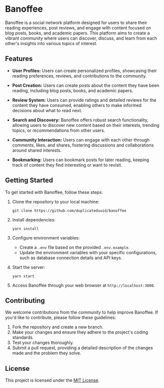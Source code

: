 # Banoffee

Banoffee is a social network platform designed for users to share their reading experiences, post reviews, and engage with content focused on blog posts, books, and academic papers. This platform aims to create a vibrant community where users can discover, discuss, and learn from each other's insights into various topics of interest.

## Features

- **User Profiles:** Users can create personalized profiles, showcasing their reading preferences, reviews, and contributions to the community.
  
- **Post Creation:** Users can create posts about the content they have been reading, including blog posts, books, and academic papers.

- **Review System:** Users can provide ratings and detailed reviews for the content they have consumed, enabling others to make informed decisions about what to read next.

- **Search and Discovery:** Banoffee offers robust search functionality, allowing users to discover new content based on their interests, trending topics, or recommendations from other users.

- **Community Interaction:** Users can engage with each other through comments, likes, and shares, fostering discussions and collaborations around shared interests.

- **Bookmarking:** Users can bookmark posts for later reading, keeping track of content they find interesting or want to revisit.

## Getting Started

To get started with Banoffee, follow these steps:

1. Clone the repository to your local machine:
   ```
   git clone https://github.com/duplicateduuid/banoffee
   ```

2. Install dependencies:
   ```
   yarn install
   ```

3. Configure environment variables:
   - Create a `.env` file based on the provided `.env.example`.
   - Update the environment variables with your specific configurations, such as database connection details and API keys.

4. Start the server:
   ```
   yarn start
   ```

5. Access Banoffee through your web browser at `http://localhost:3000`.

## Contributing

We welcome contributions from the community to help improve Banoffee. If you'd like to contribute, please follow these guidelines:

1. Fork the repository and create a new branch.
2. Make your changes and ensure they adhere to the project's coding standards.
3. Test your changes thoroughly.
4. Submit a pull request, providing a detailed description of the changes made and the problem they solve.

## License

This project is licensed under the [MIT License](LICENSE).
